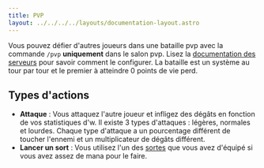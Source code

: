```yaml
---
title: PVP
layout: ../../../../layouts/documentation-layout.astro
---
```


Vous pouvez défier d'autres joueurs dans une bataille pvp avec la commande `/pvp` **uniquement** dans le salon pvp. Lisez la [documentation des serveurs](/fr/documentation/features/servers) pour savoir comment le configurer. La bataille est un système au tour par tour et le premier à atteindre 0 points de vie perd.

## Types d'actions

- **Attaque** : Vous attaquez l'autre joueur et infligez des dégâts en fonction de vos statistiques d'w. Il existe 3 types d'attaques : légères, normales et lourdes. Chaque type d'attaque a un pourcentage différent de toucher l'ennemi et un multiplicateur de dégâts différent.
- **Lancer un sort** : Vous utilisez l'un des [sortes](/fr/documentation/features/spells) que vous avez d'équipé si vous avez assez de mana pour le faire.
